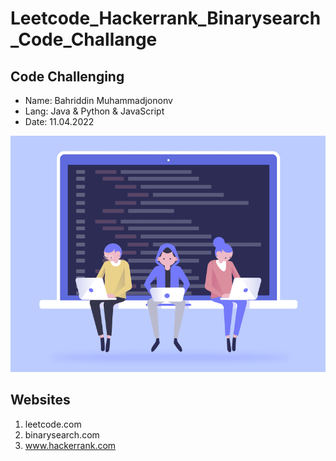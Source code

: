 # Leetcode_Hackerrank_Binarysearch_Code_Challange

## Code Challenging

* Name: Bahriddin Muhammadjononv
* Lang: Java & Python & JavaScript
* Date: 11.04.2022


<img src="./src/Bahriddin_Muhammadjonov_githhub.gif" alt="Code Chalange">


## Websites
1. leetcode.com
2. binarysearch.com
3. www.hackerrank.com
